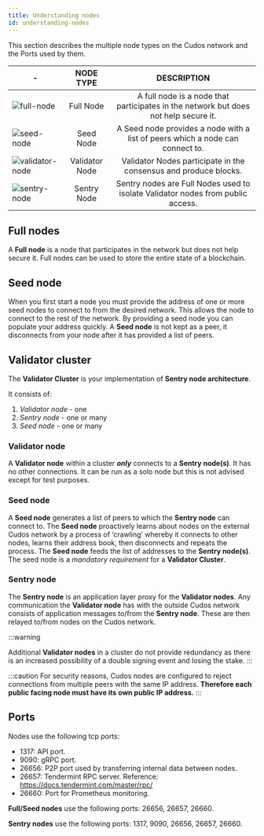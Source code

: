 ```yaml
---
title: Understanding nodes
id: understanding-nodes
---
```


This section describes the multiple node types on the Cudos network and the Ports used by them.  

|-|**NODE TYPE**|**DESCRIPTION**|
|-|:-----:|:-----:|
|![full-node](@site/static/img/full-node.png)|Full Node| A full node is a node that participates in the network but does not help secure it. |-|Full nodes can be used to store the entire state of a blockchain. |
|![seed-node](@site/static/img/seed-node.png)|Seed Node | A Seed node provides a node with a list of peers which a node can connect to. |
|![validator-node](@site/static/img/validator-node.png)|Validator Node| Validator Nodes participate in the consensus and produce blocks.|
|![sentry-node](@site/static/img/sentry-node.png)|Sentry Node| Sentry nodes are Full Nodes used to isolate Validator nodes from public access.|


## Full nodes

A **Full node** is a node that participates in the network but does not help secure it. Full nodes can be used to store the entire state of a blockchain.

## Seed node

When you first start a node you must provide the address of one or more seed nodes to connect to from the desired network. This allows the node to connect to the rest of the network. By providing a seed node you can populate your address quickly. A **Seed node** is not kept as a peer, it disconnects from your node after it has provided a list of peers.

## Validator cluster 

The **Validator Cluster** is your implementation of **Sentry node architecture**.

It consists of:
1. *Validator node* - one 
2. *Sentry node* - one or many 
3. *Seed node* - one or many

### Validator node
A **Validator node** within a cluster ***only*** connects to a **Sentry node(s)**. It has no other connections. It can be run as a solo node but this is not advised except for test purposes. 

### Seed node

A **Seed node** generates a list of peers to which the **Sentry node** can connect to. The **Seed node** proactively learns about nodes on the external Cudos network by a process of ‘crawling’ whereby it connects to other nodes, learns their address book, then disconnects and repeats the process. The **Seed node** feeds the list of addresses to the **Sentry node(s)**.
    The seed node is a *mandatory requirement* for a **Validator Cluster**. 

### Sentry node

The **Sentry node** is an application layer proxy for the **Validator nodes**. Any communication the **Validator node** has with the outside Cudos network consists of application messages to/from the **Sentry node**. These are then relayed to/from nodes on the Cudos network. 

:::warning

Additional **Validator nodes** in a cluster do not provide redundancy as there is an increased possibility of a double signing event and losing the stake.
:::

:::caution
For security reasons, Cudos nodes are configured to reject connections from multiple peers with the same IP address. **Therefore each public facing node must have its own public IP address.**
:::

## Ports

Nodes use the following tcp ports:
- 1317: API port.
- 9090: gRPC port.
- 26656: P2P port used by transferring internal data between nodes.
- 26657: Tendermint RPC server. Reference: https://docs.tendermint.com/master/rpc/
- 26660: Port for Prometheus monitoring.

**Full/Seed nodes** use the following ports: 26656, 26657, 26660.

**Sentry nodes** use the following ports: 1317, 9090, 26656, 26657, 26660.
